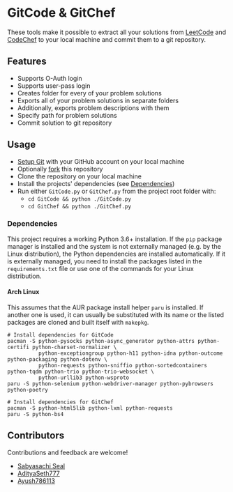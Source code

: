 # GitCode & GitChef

These tools make it possible to extract all your solutions from [LeetCode](https://leetcode.com/) and
[CodeChef](https://codeshef.com) to your local machine and commit them to a git repository.

## Features

- Supports O-Auth login
- Supports user-pass login
- Creates folder for every of your problem solutions
- Exports all of your problem solutions in separate folders
- Additionally, exports problem descriptions with them
- Specify path for problem solutions
- Commit solution to git repository

## Usage

- [Setup Git](https://docs.github.com/en/get-started/quickstart/set-up-git) with your GitHub account on your local
  machine
- Optionally [fork](https://github.com/Sabyasachi-Seal/GitCode/fork) this repository
- Clone the repository on your local machine
- Install the projects' dependencies (see [Dependencies](#Dependencies))
- Run either `GitCode.py` or `GitChef.py` from the project root folder with:
    - `cd GitCode && python ./GitCode.py`
    - `cd GitChef && python ./GitChef.py`

### Dependencies

This project requires a working Python 3.6+ installation. If the `pip` package manager is installed and the system is
not externally managed (e.g. by the Linux distribution), the Python dependencies are installed automatically. If it is
externally managed, you need to install the packages listed in the `requirements.txt` file or use one of the commands
for your Linux distribution.

#### Arch Linux

This assumes that the AUR package install helper `paru` is installed. If another one is used, it can usually be
substituted with its name or the listed packages are cloned and built itself with `makepkg`.

```shell
# Install dependencies for GitCode
pacman -S python-pysocks python-async_generator python-attrs python-certifi python-charset-normalizer \
          python-exceptiongroup python-h11 python-idna python-outcome python-packaging python-dotenv \
          python-requests python-sniffio python-sortedcontainers python-tqdm python-trio python-trio-websocket \
          python-urllib3 python-wsproto
paru -S python-selenium python-webdriver-manager python-pybrowsers python-poetry

# Install dependencies for GitChef
pacman -S python-html5lib python-lxml python-requests
paru -S python-bs4
```

## Contributors

Contributions and feedback are welcome!

- [Sabyasachi Seal](https://github.com/Sabyasachi-Seal)
- [AdityaSeth777](https://github.com/AdityaSeth777)
- [Ayush786113](https://github.com/Ayush786113)
